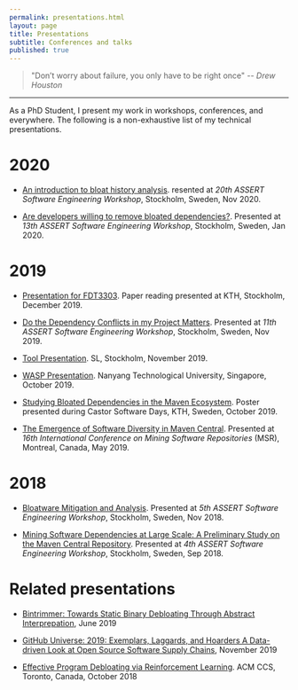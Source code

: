 ```yaml
---
permalink: presentations.html
layout: page
title: Presentations
subtitle: Conferences and talks 
published: true
---
```


> "Don’t worry about failure, you only have to be right once"
> -- <cite>Drew Houston</cite>

---

As a PhD Student, I present my work in workshops, conferences, and everywhere.
The following is a non-exhaustive list of my technical presentations.

# 2020

- [An introduction to bloat history analysis](https://docs.google.com/presentation/d/1cwBaOIJ2ZgGP62sCod_a_KrdhRg2puDlIkFKpjxPC6E/edit?usp=sharing). resented at _20th ASSERT Software Engineering Workshop_, Stockholm, Sweden, Nov 2020.

- [Are developers willing to remove bloated dependencies?](https://www.cesarsotovalero.net/presentations/assert-13th/#/). Presented at _13th ASSERT Software Engineering Workshop_, Stockholm, Sweden, Jan 2020.
  
# 2019

- [Presentation for FDT3303](https://docs.google.com/presentation/d/1KpB16Ibfn3yjxTIxeRPcmR4JcZn3aujEl2EThyOC88U/edit?usp=sharing). Paper reading presented at KTH, Stockholm, December 2019.

- [Do the Dependency Conflicts in my Project Matters](https://docs.google.com/presentation/d/17V5PBGj2n7dHrOmbtC0Tfzn_g6xX2mg2GFAWQtRapCY/edit?usp=sharing). Presented at _11th ASSERT Software Engineering Workshop_, Stockholm, Sweden, Nov 2019.

- [Tool Presentation](https://docs.google.com/presentation/d/1C_-0rQHYvuz7RqPj0dlNhUkjYX1lm9y6gBRri4BTfxk/edit?usp=sharing). SL, Stockholm, November 2019.

- [WASP Presentation](https://docs.google.com/presentation/d/1-B3YfX5xulYgq30IVhv0bLwPHFrtbaRbzZu61TA_U2k/edit?usp=sharing). Nanyang Technological University, Singapore, October 2019.

- [Studying Bloated Dependencies in the Maven Ecosystem](../../files/presentations/Castor-Software-Days-WASP-Poster.pdf). Poster presented during Castor Software Days, KTH, Sweden, October 2019.

- [The Emergence of Software Diversity in Maven Central](../../presentations/msr-2019/index.html). Presented at _16th International Conference on Mining Software Repositories_ (MSR), Montreal, Canada, May 2019.

# 2018

- [Bloatware Mitigation and Analysis](https://docs.google.com/presentation/d/1LYvt7fFdGf_VvdlD2XRHzUTfZZOqM55Wopw6IYM6PNQ/edit?usp=sharing). Presented at _5th ASSERT Software Engineering Workshop_, Stockholm, Sweden, Nov 2018.

- [Mining Software Dependencies at Large Scale: A Preliminary Study on the Maven Central Repository](https://drive.google.com/file/d/1SG39_4eREeXZZy4ggU4OMPPe2GRI5zU4/view). Presented at _4th ASSERT Software Engineering Workshop_, Stockholm, Sweden, Sep 2018.

# Related presentations

- [Bintrimmer: Towards Static Binary Debloating Through Abstract Interprepation](https://www.dimva2019.org/wp-content/uploads/sites/31/2019/06/DIMVA19-slides-11.pdf), June 2019

- [GitHub Universe: 2019: Exemplars, Laggards, and Hoarders A Data-driven Look at Open Source Software Supply Chains](https://www.slideshare.net/realgenekim/github-universe-2019-exemplars-laggards-and-hoarders-a-datadriven-look-at-open-source-software-supply-chains), November 2019

- [Effective Program Debloating via Reinforcement Learning](https://www.youtube.com/watch?v=8eRZKoLFakw). ACM CCS, Toronto, Canada, October 2018
